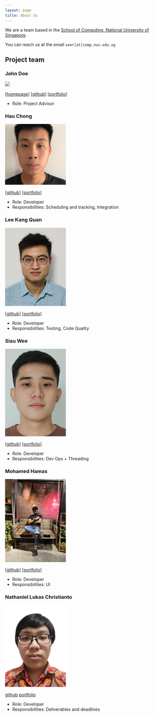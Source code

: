 ```yaml
---
layout: page
title: About Us
---
```


We are a team based in the [School of Computing, National University of Singapore](http://www.comp.nus.edu.sg).

You can reach us at the email `seer[at]comp.nus.edu.sg`

## Project team

### John Doe

<img src="images/johndoe.png" width="200px">

[[homepage](http://www.comp.nus.edu.sg/~damithch)]
[[github](https://github.com/johndoe)]
[[portfolio](team/johndoe.md)]

* Role: Project Advisor

### Hau Chong

<img src="images/hauchongtang.png" width="200px">

[[github](http://github.com/hauchongtang)]
[[portfolio](team/hauchontang.md)]

* Role: Developer
* Responsibilities: Scheduling and tracking, Integration

### Lee Kang Quan

<img src="images/kang-quan.png" width="200px">

[[github](https://github.com/Kang-Quan)] [[portfolio](team/kang-quan.md)] 

* Role: Developer
* Responsibilities: Testing, Code Quality

### Siau Wee

<img src="images/weesiau.png" width="200px">

[[github](http://github.com/weesiau)]
[[portfolio](team/weesiau.md)]

* Role: Developer
* Responsibilities: Dev Ops + Threading

### Mohamed Hamas

<img src="images/Bahamas20.png" width="200px">

[[github](http://github.com/Bahamas20)]
[[portfolio](team/bahamas20.md)]

* Role: Developer
* Responsibilities: UI

### Nathaniel Lukas Christianto

<img src="images/dreammac3816547290.png" width="200px">

[github](https://github.com/dreammac3816547290)
[portfolio](docs/team/nathaniellukas.md)

* Role: Developer
* Responsibilities: Deliverables and deadlines